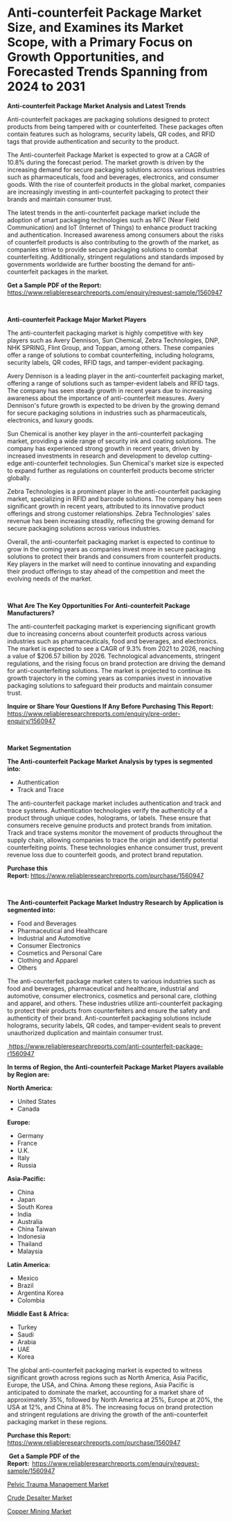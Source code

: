 <p><h1>Anti-counterfeit Package Market Size, and Examines its Market Scope, with a Primary Focus on Growth Opportunities, and Forecasted Trends Spanning from 2024 to 2031</h1></p><p><strong>Anti-counterfeit Package Market Analysis and Latest Trends</strong></p>
<p><p>Anti-counterfeit packages are packaging solutions designed to protect products from being tampered with or counterfeited. These packages often contain features such as holograms, security labels, QR codes, and RFID tags that provide authentication and security to the product.</p><p>The Anti-counterfeit Package Market is expected to grow at a CAGR of 10.8% during the forecast period. The market growth is driven by the increasing demand for secure packaging solutions across various industries such as pharmaceuticals, food and beverages, electronics, and consumer goods. With the rise of counterfeit products in the global market, companies are increasingly investing in anti-counterfeit packaging to protect their brands and maintain consumer trust.</p><p>The latest trends in the anti-counterfeit package market include the adoption of smart packaging technologies such as NFC (Near Field Communication) and IoT (Internet of Things) to enhance product tracking and authentication. Increased awareness among consumers about the risks of counterfeit products is also contributing to the growth of the market, as companies strive to provide secure packaging solutions to combat counterfeiting. Additionally, stringent regulations and standards imposed by governments worldwide are further boosting the demand for anti-counterfeit packages in the market.</p></p>
<p><strong>Get a Sample PDF of the Report:&nbsp;</strong> <a href="https://www.reliableresearchreports.com/enquiry/request-sample/1560947">https://www.reliableresearchreports.com/enquiry/request-sample/1560947</a></p>
<p>&nbsp;</p>
<p><strong>Anti-counterfeit Package Major Market Players</strong></p>
<p><p>The anti-counterfeit packaging market is highly competitive with key players such as Avery Dennison, Sun Chemical, Zebra Technologies, DNP, NHK SPRING, Flint Group, and Toppan, among others. These companies offer a range of solutions to combat counterfeiting, including holograms, security labels, QR codes, RFID tags, and tamper-evident packaging.</p><p>Avery Dennison is a leading player in the anti-counterfeit packaging market, offering a range of solutions such as tamper-evident labels and RFID tags. The company has seen steady growth in recent years due to increasing awareness about the importance of anti-counterfeit measures. Avery Dennison's future growth is expected to be driven by the growing demand for secure packaging solutions in industries such as pharmaceuticals, electronics, and luxury goods.</p><p>Sun Chemical is another key player in the anti-counterfeit packaging market, providing a wide range of security ink and coating solutions. The company has experienced strong growth in recent years, driven by increased investments in research and development to develop cutting-edge anti-counterfeit technologies. Sun Chemical's market size is expected to expand further as regulations on counterfeit products become stricter globally.</p><p>Zebra Technologies is a prominent player in the anti-counterfeit packaging market, specializing in RFID and barcode solutions. The company has seen significant growth in recent years, attributed to its innovative product offerings and strong customer relationships. Zebra Technologies' sales revenue has been increasing steadily, reflecting the growing demand for secure packaging solutions across various industries.</p><p>Overall, the anti-counterfeit packaging market is expected to continue to grow in the coming years as companies invest more in secure packaging solutions to protect their brands and consumers from counterfeit products. Key players in the market will need to continue innovating and expanding their product offerings to stay ahead of the competition and meet the evolving needs of the market.</p></p>
<p>&nbsp;</p>
<p><strong>What Are The Key Opportunities For Anti-counterfeit Package Manufacturers?</strong></p>
<p><p>The anti-counterfeit packaging market is experiencing significant growth due to increasing concerns about counterfeit products across various industries such as pharmaceuticals, food and beverages, and electronics. The market is expected to see a CAGR of 9.3% from 2021 to 2026, reaching a value of $206.57 billion by 2026. Technological advancements, stringent regulations, and the rising focus on brand protection are driving the demand for anti-counterfeiting solutions. The market is projected to continue its growth trajectory in the coming years as companies invest in innovative packaging solutions to safeguard their products and maintain consumer trust.</p></p>
<p><strong>Inquire or Share Your Questions If Any Before Purchasing This Report:</strong> <a href="https://www.reliableresearchreports.com/enquiry/pre-order-enquiry/1560947">https://www.reliableresearchreports.com/enquiry/pre-order-enquiry/1560947</a></p>
<p>&nbsp;</p>
<p><strong>Market Segmentation</strong></p>
<p><strong>The Anti-counterfeit Package Market Analysis by types is segmented into:</strong></p>
<p><ul><li>Authentication</li><li>Track and Trace</li></ul></p>
<p><p>The anti-counterfeit package market includes authentication and track and trace systems. Authentication technologies verify the authenticity of a product through unique codes, holograms, or labels. These ensure that consumers receive genuine products and protect brands from imitation. Track and trace systems monitor the movement of products throughout the supply chain, allowing companies to trace the origin and identify potential counterfeiting points. These technologies enhance consumer trust, prevent revenue loss due to counterfeit goods, and protect brand reputation.</p></p>
<p><strong>Purchase this Report:&nbsp;</strong><a href="https://www.reliableresearchreports.com/purchase/1560947">https://www.reliableresearchreports.com/purchase/1560947</a></p>
<p>&nbsp;</p>
<p><strong>The Anti-counterfeit Package Market Industry Research by Application is segmented into:</strong></p>
<p><ul><li>Food and Beverages</li><li>Pharmaceutical and Healthcare</li><li>Industrial and Automotive</li><li>Consumer Electronics</li><li>Cosmetics and Personal Care</li><li>Clothing and Apparel</li><li>Others</li></ul></p>
<p><p>The anti-counterfeit package market caters to various industries such as food and beverages, pharmaceutical and healthcare, industrial and automotive, consumer electronics, cosmetics and personal care, clothing and apparel, and others. These industries utilize anti-counterfeit packaging to protect their products from counterfeiters and ensure the safety and authenticity of their brand. Anti-counterfeit packaging solutions include holograms, security labels, QR codes, and tamper-evident seals to prevent unauthorized duplication and maintain consumer trust.</p></p>
<p><a href="https://www.reliableresearchreports.com/anti-counterfeit-package-r1560947">&nbsp;https://www.reliableresearchreports.com/anti-counterfeit-package-r1560947</a></p>
<p><strong>In terms of Region, the Anti-counterfeit Package Market Players available by Region are:</strong></p>
<p>
    <p> <strong> North America: </strong>
        <ul>
            <li>United States</li>
            <li>Canada</li>
        </ul>
        </p> 
    <p> <strong> Europe: </strong>
        <ul>
            <li>Germany</li>
            <li>France</li>
            <li>U.K.</li>
            <li>Italy</li>
            <li>Russia</li>
        </ul>
        </p> 
    <p> <strong> Asia-Pacific: </strong>
        <ul>
            <li>China</li>
            <li>Japan</li>
            <li>South Korea</li>
            <li>India</li>
            <li>Australia</li>
            <li>China Taiwan</li>
            <li>Indonesia</li>
            <li>Thailand</li>
            <li>Malaysia</li>
        </ul>
        </p> 
    <p> <strong> Latin America: </strong>
        <ul>
            <li>Mexico</li>
            <li>Brazil</li>
            <li>Argentina Korea</li>
            <li>Colombia</li>
        </ul>
        </p> 
    <p> <strong> Middle East & Africa: </strong>
        <ul>
            <li>Turkey</li>
            <li>Saudi</li>
            <li>Arabia</li>
            <li>UAE</li>
            <li>Korea</li>
        </ul>
    </p>
    </p>
<p><p>The global anti-counterfeit packaging market is expected to witness significant growth across regions such as North America, Asia Pacific, Europe, the USA, and China. Among these regions, Asia Pacific is anticipated to dominate the market, accounting for a market share of approximately 35%, followed by North America at 25%, Europe at 20%, the USA at 12%, and China at 8%. The increasing focus on brand protection and stringent regulations are driving the growth of the anti-counterfeit packaging market in these regions.</p></p>
<p><strong>Purchase this Report: </strong><a href="https://www.reliableresearchreports.com/purchase/1560947">https://www.reliableresearchreports.com/purchase/1560947</a></p>
<p>&nbsp;<strong>Get a Sample PDF of the Report:&nbsp;&nbsp;</strong><a href="https://www.reliableresearchreports.com/enquiry/request-sample/1560947">https://www.reliableresearchreports.com/enquiry/request-sample/1560947</a></p>
<p><strong></strong></p>
<p><p><a href="https://www.linkedin.com/pulse/pelvic-trauma-management-market-analysis-sze-forecasted-l4lve?trackingId=w4y%2FYnvAWo%2FYYqXyM%2FCXTg%3D%3D">Pelvic Trauma Management Market</a></p><p><a href="https://www.linkedin.com/pulse/crude-desalter-market-research-report-its-history-forecast-mjgxc?trackingId=GNSg5tGBlSfdMslW3hx8EQ%3D%3D">Crude Desalter Market</a></p><p><a href="https://www.linkedin.com/pulse/copper-mining-market-size-trends-complete-industry-overview-hu1je?trackingId=qSfD3rQOi04suz1JPZgZ9A%3D%3D">Copper Mining Market</a></p></p>